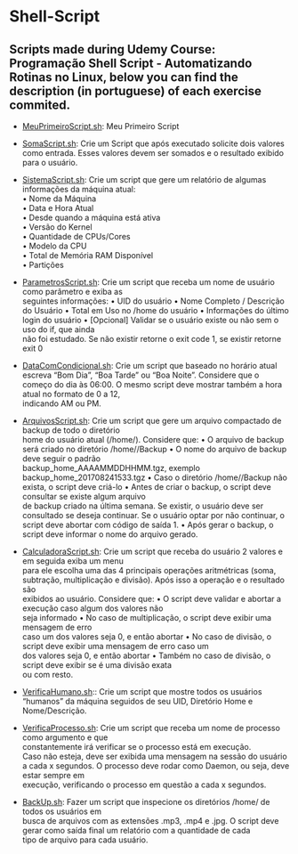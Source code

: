 # Shell-Script
## Scripts made during Udemy Course: Programação Shell Script - Automatizando Rotinas no Linux, below you can find the description (in portuguese) of each exercise commited.

- <a href="https://github.com/yasmindevegili/Shell-Script/blob/main/MeuPrimeiroScript.sh">MeuPrimeiroScript.sh</a>: Meu Primeiro Script 

- <a href="https://github.com/yasmindevegili/Shell-Script/blob/main/SomaScript.sh">SomaScript.sh</a>: Crie um Script que após executado solicite dois valores como entrada. Esses valores devem ser somados e o resultado exibido para o usuário. 

- <a href="https://github.com/yasmindevegili/Shell-Script/blob/main/SistemaScript.sh">SistemaScript.sh</a>: Crie um script que gere um relatório de algumas informações da máquina atual:  
• Nome da Máquina  
• Data e Hora Atual  
• Desde quando a máquina está ativa  
• Versão do Kernel  
• Quantidade de CPUs/Cores  
• Modelo da CPU  
• Total de Memória RAM Disponível  
• Partições 

- <a href="https://github.com/yasmindevegili/Shell-Script/blob/main/ParametrosScript.sh">ParametrosScript.sh</a>: Crie um script que receba um nome de usuário como parâmetro e exiba as  
seguintes informações: 
• UID do usuário 
• Nome Completo / Descrição do Usuário 
• Total em Uso no /home do usuário 
• Informações do último login do usuário 
• [Opcional] Validar se o usuário existe ou não sem o uso do if, que ainda  
não foi estudado. Se não existir retorne o exit code 1, se existir retorne  
exit 0  

- <a href="https://github.com/yasmindevegili/Shell-Script/blob/main/DataComCondicional.sh">DataComCondicional.sh</a>: Crie um script que baseado no horário atual escreva “Bom Dia”, “Boa Tarde” ou 
“Boa Noite”. Considere que o começo do dia às 06:00. 
O mesmo script deve mostrar também a hora atual no formato de 0 a 12,  
indicando AM ou PM. 

- <a href="https://github.com/yasmindevegili/Shell-Script/blob/main/ArquivosScript.sh">ArquivosScript.sh</a>: Crie um script que gere um arquivo compactado de backup de todo o diretório  
home do usuário atual (/home/<usuario>). 
Considere que: 
• O arquivo de backup será criado no diretório /home/<usuario>/Backup 
• O nome do arquivo de backup deve seguir o padrão  
backup_home_AAAAMMDDHHMM.tgz, exemplo  
backup_home_201708241533.tgz 
• Caso o diretório /home/<usuario>/Backup não exista, o script deve criá-lo 
• Antes de criar o backup, o script deve consultar se existe algum arquivo  
de backup criado na última semana. Se existir, o usuário deve ser  
consultado se deseja continuar. Se o usuário optar por não continuar, o  
script deve abortar com código de saída 1. 
• Após gerar o backup, o script deve informar o nome do arquivo gerado.

- <a href="https://github.com/yasmindevegili/Shell-Script/blob/main/CalculadoraScript.sh">CalculadoraScript.sh</a>: Crie um script que receba do usuário 2 valores e em seguida exiba um menu  
para ele escolha uma das 4 principais operações aritmétricas (soma,  
subtração, multiplicação e divisão). Após isso a operação e o resultado são  
exibidos ao usuário. 
Considere que: 
• O script deve validar e abortar a execução caso algum dos valores não  
seja informado 
• No caso de multiplicação, o script deve exibir uma mensagem de erro  
caso um dos valores seja 0, e então abortar 
• No caso de divisão, o script deve exibir uma mensagem de erro caso um  
dos valores seja 0, e então abortar 
• Também no caso de divisão, o script deve exibir se é uma divisão exata  
ou com resto. 

- <a href="https://github.com/yasmindevegili/Shell-Script/blob/main/VerificaHumano.sh">VerificaHumano.sh</a>:: Crie um script que mostre todos os usuários “humanos” da máquina seguidos de seu UID, Diretório Home e Nome/Descrição. 
 
- <a href="https://github.com/yasmindevegili/Shell-Script/blob/main/VerificaProcesso.sh">VerificaProcesso.sh</a>: Crie um script que receba um nome de processo como argumento e que  
constantemente irá verificar se o processo está em execução.  
Caso não esteja, deve ser exibida uma mensagem na sessão do usuário a cada 
x segundos. 
O processo deve rodar como Daemon, ou seja, deve estar sempre em  
execução, verificando o processo em questão a cada x segundos. 

- <a href="https://github.com/yasmindevegili/Shell-Script/blob/main/BackUp.sh">BackUp.sh</a>: Fazer um script que inspecione os diretórios /home/ de todos os usuários em  
busca de arquivos com as extensões .mp3, .mp4 e .jpg. 
O script deve gerar como saída final um relatório com a quantidade de cada  
tipo de arquivo para cada usuário. 
 
